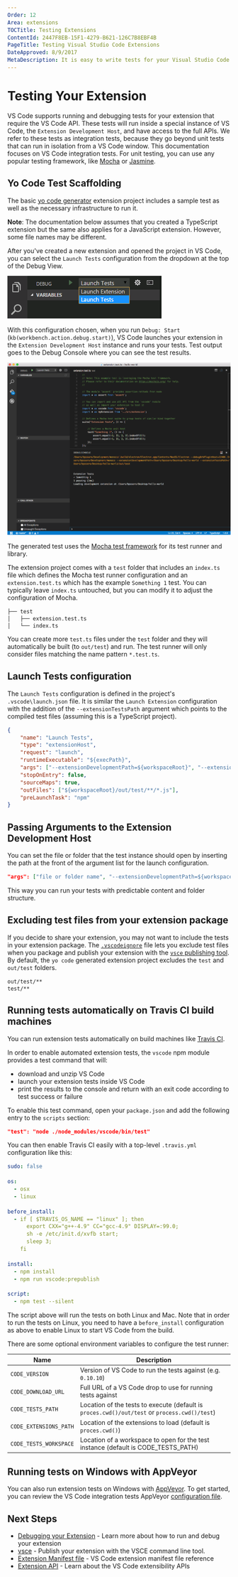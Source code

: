 ```yaml
---
Order: 12
Area: extensions
TOCTitle: Testing Extensions
ContentId: 2447F8EB-15F1-4279-B621-126C7B8EBF4B
PageTitle: Testing Visual Studio Code Extensions
DateApproved: 8/9/2017
MetaDescription: It is easy to write tests for your Visual Studio Code extension (plug-in).  The Yo Code extension generator scaffolds the necessary settings to run and debug your extension tests directly in Visual Studio Code.
---
```

# Testing Your Extension

VS Code supports running and debugging tests for your extension that require the VS Code API. These tests will run inside a special instance of VS Code, the `Extension Development Host`, and have access to the full APIs. We refer to these tests as integration tests, because they go beyond unit tests that can run in isolation from a VS Code window. This documentation focuses on VS Code integration tests. For unit testing, you can use any popular testing framework, like [Mocha](https://mochajs.org/) or [Jasmine](https://jasmine.github.io/).

## Yo Code Test Scaffolding

The basic [yo code generator](/docs/extensions/yocode.md) extension project includes a sample test as well as the necessary infrastructure to run it.

**Note**: The documentation below assumes that you created a TypeScript extension but the same also applies for a JavaScript extension. However, some file names may be different.

After you've created a new extension and opened the project in VS Code, you can select the `Launch Tests` configuration from the dropdown at the top of the Debug View.

![launch tests](images/testing-extensions/launch-tests.png)

With this configuration chosen, when you run `Debug: Start` (`kb(workbench.action.debug.start)`), VS Code launches your extension in the `Extension Development Host` instance and runs your tests. Test output goes to the Debug Console where you can see the test results.

![test output](images/testing-extensions/test-output.png)

The generated test uses the [Mocha test framework](https://mochajs.org/) for its test runner and library.

The extension project comes with a `test` folder that includes an `index.ts` file which defines the Mocha test runner configuration and an `extension.test.ts` which has the example `Something 1` test. You can typically leave `index.ts` untouched, but you can modify it to adjust the configuration of Mocha.

```
├── test
│   ├── extension.test.ts
│   └── index.ts
```

You can create more `test.ts` files under the `test` folder and they will automatically be built (to `out/test`) and run. The test runner will only consider files matching the name pattern `*.test.ts`.

## Launch Tests configuration

The `Launch Tests` configuration is defined in the project's `.vscode\launch.json` file.  It is similar the `Launch Extension` configuration with the addition of the `--extensionTestsPath` argument which points to the compiled test files (assuming this is a TypeScript project).

```json
{
    "name": "Launch Tests",
    "type": "extensionHost",
    "request": "launch",
    "runtimeExecutable": "${execPath}",
    "args": ["--extensionDevelopmentPath=${workspaceRoot}", "--extensionTestsPath=${workspaceRoot}/out/test" ],
    "stopOnEntry": false,
    "sourceMaps": true,
    "outFiles": ["${workspaceRoot}/out/test/**/*.js"],
    "preLaunchTask": "npm"
}
```

## Passing Arguments to the Extension Development Host

You can set the file or folder that the test instance should open by inserting the path at the front of the argument list for the launch configuration.

```json
"args": ["file or folder name", "--extensionDevelopmentPath=${workspaceRoot}", "--extensionTestsPath=${workspaceRoot}/out/test" ],
```

This way you can run your tests with predictable content and folder structure.

## Excluding test files from your extension package

If you decide to share your extension, you may not want to include the tests in your extension package.  The [`.vscodeignore`](/docs/extensions/publish-extension.md#advance-usage) file lets you exclude test files when you package and publish your extension with the [`vsce` publishing tool](/docs/extensions/publish-extension.md).  By default, the `yo code` generated extension project excludes the `test` and `out/test` folders.

```
out/test/**
test/**
```

## Running tests automatically on Travis CI build machines

You can run extension tests automatically on build machines like [Travis CI](https://travis-ci.org).

In order to enable automated extension tests, the `vscode` npm module provides a test command that will:

* download and unzip VS Code
* launch your extension tests inside VS Code
* print the results to the console and return with an exit code according to test success or failure

To enable this test command, open your `package.json` and add the following entry to the `scripts` section:

```json
"test": "node ./node_modules/vscode/bin/test"
```

You can then enable Travis CI easily with a top-level `.travis.yml` configuration like this:

```yml
sudo: false

os:
  - osx
  - linux

before_install:
  - if [ $TRAVIS_OS_NAME == "linux" ]; then
      export CXX="g++-4.9" CC="gcc-4.9" DISPLAY=:99.0;
      sh -e /etc/init.d/xvfb start;
      sleep 3;
    fi

install:
  - npm install
  - npm run vscode:prepublish

script:
  - npm test --silent
```

The script above will run the tests on both Linux and Mac. Note that in order to run the tests on Linux, you need to have
a `before_install` configuration as above to enable Linux to start VS Code from the build.

There are some optional environment variables to configure the test runner:

| Name        | Description       |
| ------------|-------------------|
| `CODE_VERSION` | Version of VS Code to run the tests against (e.g. `0.10.10`) |
| `CODE_DOWNLOAD_URL` | Full URL of a VS Code drop to use for running tests against |
| `CODE_TESTS_PATH` | Location of the tests to execute (default is `proces.cwd()/out/test` or `process.cwd()/test`) |
| `CODE_EXTENSIONS_PATH` | Location of the extensions to load (default is `proces.cwd()`) |
| `CODE_TESTS_WORKSPACE` | Location of a workspace to open for the test instance (default is CODE_TESTS_PATH) |

## Running tests on Windows with AppVeyor

You can also run extension tests on Windows with [AppVeyor](https://www.appveyor.com/). To get started, you can review the VS Code integration tests AppVeyor [configuration file](https://github.com/Microsoft/vscode/blob/master/appveyor.yml).

## Next Steps

* [Debugging your Extension](/docs/extensions/debugging-extensions.md) - Learn more about how to run and debug your extension
* [vsce](/docs/extensions/publish-extension.md) - Publish your extension with the VSCE command line tool.
* [Extension Manifest file](/docs/extensionAPI/extension-manifest.md) - VS Code extension manifest file reference
* [Extension API](/docs/extensionAPI/overview.md) - Learn about the VS Code extensibility APIs
